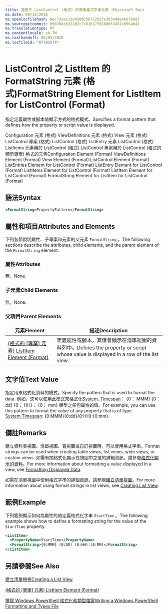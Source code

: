 ```yaml
---
title: 適用于 ListControl (格式) 的專案格式字串元素 |Microsoft Docs
ms.date: 09/13/2016
ms.openlocfilehash: 9ec73aa1c2e8180258722627e30344de4e67bda5
ms.sourcegitcommit: 0907b8c6322d2c7c61b17f8168d53452c8964b41
ms.translationtype: MT
ms.contentlocale: zh-TW
ms.lasthandoff: 08/05/2020
ms.locfileid: "87781574"
---
```

# <a name="formatstring-element-for-listitem-for-listcontrol--format"></a><span data-ttu-id="93704-102">ListControl 之 ListItem 的 FormatString 元素 (格式)</span><span class="sxs-lookup"><span data-stu-id="93704-102">FormatString Element for ListItem for ListControl  (Format)</span></span>

<span data-ttu-id="93704-103">指定定義屬性或腳本值顯示方式的格式模式。</span><span class="sxs-lookup"><span data-stu-id="93704-103">Specifies a format pattern that defines how the property or script value is displayed.</span></span>

<span data-ttu-id="93704-104">Configuration 元素 (格式) ViewDefinitions 元素 (格式) View 元素 (格式) ListControl 專案 (格式) ListControl (格式) ListEntry 元素 ListControl (格式) ListItems 元素用於 ListControl (格式) ListControl 專案用於 ListControl (格式的顯示專案) 格式的元素</span><span class="sxs-lookup"><span data-stu-id="93704-104">Configuration Element (Format) ViewDefinitions Element (Format) View Element (Format) ListControl Element (Format) ListEntries Element for ListControl (Format) ListEntry Element for ListControl (Format) ListItems Element for ListControl (Format) ListItem Element for ListControl (Format) FormatString Element for ListItem for ListControl (Format)</span></span>

## <a name="syntax"></a><span data-ttu-id="93704-105">語法</span><span class="sxs-lookup"><span data-stu-id="93704-105">Syntax</span></span>

```xml
<FormatString>PropertyPattern</FormatString>
```

## <a name="attributes-and-elements"></a><span data-ttu-id="93704-106">屬性和項目</span><span class="sxs-lookup"><span data-stu-id="93704-106">Attributes and Elements</span></span>

<span data-ttu-id="93704-107">下列各節說明屬性、子專案和元素的父元素 `FormatString` 。</span><span class="sxs-lookup"><span data-stu-id="93704-107">The following sections describe the attributes, child elements, and the parent element of the `FormatString` element.</span></span>

### <a name="attributes"></a><span data-ttu-id="93704-108">屬性</span><span class="sxs-lookup"><span data-stu-id="93704-108">Attributes</span></span>

<span data-ttu-id="93704-109">無。</span><span class="sxs-lookup"><span data-stu-id="93704-109">None.</span></span>

### <a name="child-elements"></a><span data-ttu-id="93704-110">子元素</span><span class="sxs-lookup"><span data-stu-id="93704-110">Child Elements</span></span>

<span data-ttu-id="93704-111">無。</span><span class="sxs-lookup"><span data-stu-id="93704-111">None.</span></span>

### <a name="parent-elements"></a><span data-ttu-id="93704-112">父項目</span><span class="sxs-lookup"><span data-stu-id="93704-112">Parent Elements</span></span>

|<span data-ttu-id="93704-113">元素</span><span class="sxs-lookup"><span data-stu-id="93704-113">Element</span></span>|<span data-ttu-id="93704-114">描述</span><span class="sxs-lookup"><span data-stu-id="93704-114">Description</span></span>|
|-------------|-----------------|
|<span data-ttu-id="93704-115">[ (格式的 [專案] 元素) ](./listitem-element-for-listitems-for-listcontrol-format.md)</span><span class="sxs-lookup"><span data-stu-id="93704-115">[ListItem Element (Format)](./listitem-element-for-listitems-for-listcontrol-format.md)</span></span>|<span data-ttu-id="93704-116">定義屬性或腳本，其值會顯示在清單視圖的資料列中。</span><span class="sxs-lookup"><span data-stu-id="93704-116">Defines the property or script whose value is displayed in a row of the list view.</span></span>|

## <a name="text-value"></a><span data-ttu-id="93704-117">文字值</span><span class="sxs-lookup"><span data-stu-id="93704-117">Text Value</span></span>

<span data-ttu-id="93704-118">指定用來格式化資料的模式。</span><span class="sxs-lookup"><span data-stu-id="93704-118">Specify the pattern that is used to format the data.</span></span> <span data-ttu-id="93704-119">例如，您可以使用此模式來格式化[System. Timespan](/dotnet/api/System.TimeSpan)： {0： MMM} {0： dd} {0： HH}： {0： mm} 類型之任何屬性的值。</span><span class="sxs-lookup"><span data-stu-id="93704-119">For example, you can use this pattern to format the value of any property that is of type [System.Timespan](/dotnet/api/System.TimeSpan): {0:MMM}{0:dd}{0:HH}:{0:mm}.</span></span>

## <a name="remarks"></a><span data-ttu-id="93704-120">備註</span><span class="sxs-lookup"><span data-stu-id="93704-120">Remarks</span></span>

<span data-ttu-id="93704-121">建立資料表視圖、清單視圖、寬視圖或自訂視圖時，可以使用格式字串。</span><span class="sxs-lookup"><span data-stu-id="93704-121">Format strings can be used when creating table views, list views, wide views, or custom views.</span></span> <span data-ttu-id="93704-122">如需有關格式化顯示在視圖中之值的詳細資訊，請參閱[格式化顯示的資料](./formatting-displayed-data.md)。</span><span class="sxs-lookup"><span data-stu-id="93704-122">For more information about formatting a value displayed in a view, see [Formatting Displayed Data](./formatting-displayed-data.md).</span></span>

<span data-ttu-id="93704-123">如需在清單視圖中使用格式字串的詳細資訊，請參閱[建立清單視圖](./creating-a-list-view.md)。</span><span class="sxs-lookup"><span data-stu-id="93704-123">For more information about using format strings in list views, see [Creating List View](./creating-a-list-view.md).</span></span>

## <a name="example"></a><span data-ttu-id="93704-124">範例</span><span class="sxs-lookup"><span data-stu-id="93704-124">Example</span></span>

<span data-ttu-id="93704-125">下列範例顯示如何為屬性的值定義格式化字串 `StartTime` 。</span><span class="sxs-lookup"><span data-stu-id="93704-125">The following example shows how to define a formatting string for the value of the `StartTime` property.</span></span>

```xml
<ListItem>
  <PropertyName>StartTime</PropertyName>
  <FormatString>{0:MMM} (0:DD) (0:HH):(0:MM)</FormatString>
</ListItem>
```

## <a name="see-also"></a><span data-ttu-id="93704-126">另請參閱</span><span class="sxs-lookup"><span data-stu-id="93704-126">See Also</span></span>

[<span data-ttu-id="93704-127">建立清單檢視</span><span class="sxs-lookup"><span data-stu-id="93704-127">Creating a List View</span></span>](./creating-a-list-view.md)

<span data-ttu-id="93704-128">[ (格式的 [專案] 元素) ](./listitem-element-for-listitems-for-listcontrol-format.md)</span><span class="sxs-lookup"><span data-stu-id="93704-128">[ListItem Element (Format)](./listitem-element-for-listitems-for-listcontrol-format.md)</span></span>

[<span data-ttu-id="93704-129">撰寫 Windows PowerShell 格式化和類型檔案</span><span class="sxs-lookup"><span data-stu-id="93704-129">Writing a Windows PowerShell Formatting and Types File</span></span>](./writing-a-powershell-formatting-file.md)
